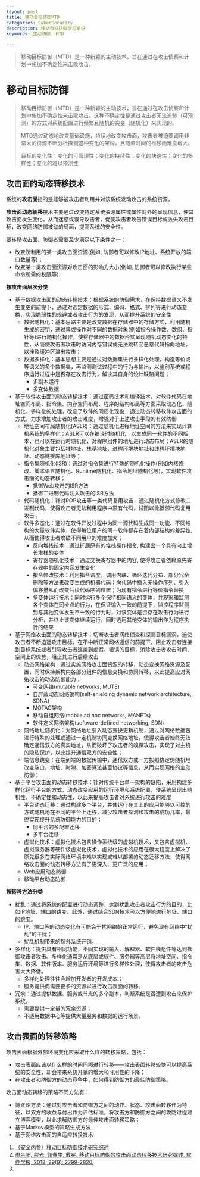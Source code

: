 ```yaml
---
layout: post
title: 移动目标防御MTD
categories: CyberSecurity
description: 移动目标防御学习笔记
keywords: 主动防御, MTD

---
```



> 移动目标防御（MTD）是一种新颖的主动技术，旨在通过在攻击侦察和计划中施加不确定性来击败攻击。



# 移动目标防御



> 移动目标防御（MTD）是一种新颖的主动技术，旨在通过在攻击侦察和计划中施加不确定性来击败攻击。这种不确定性是通过攻击者无法追踪（可预测）的方式对系统配置进行频繁且随机的突变（随机化）来实现的。
>
> MTD通过动态地改变基础设施，持续地改变攻击面，攻击者被迫要调用非常大的资源不断分析探测这种变化的架构，且随着时间的推移而难度增大。
>
> 目标的变化性；变化的可管理性；变化的持续性；变化的快速性；变化的多样性；变化的难以预测性





## 攻击面的动态转移技术

系统的**攻击面**指的是能够被攻击者利用并对该系统发动攻击的系统资源。

**攻击面动态转移**技术主要通过改变特定系统资源属性或属性对外的呈现信息，使其攻击面发生变化，从而迷惑或误导攻击者，促使攻击者攻击错误目标或丢失攻击目标，改变网络防御被动的局面，提高系统的安全性。

要转移攻击面，防御者需要至少满足以下条件之一：

- 改变所利用的某一类攻击面资源(例如, 防御者可以修改IP地址、系统开放的端口数量等)；
- 改变某一类攻击面资源对攻击面的影响力大小(例如, 防御者可以修改执行某些命令所需的权限等).



**按攻击面层次分类**

- 基于数据攻击面的动态转移技术：根据系统的防御需求，在保持数据语义不发生变更的前提下，通过对选定数据的形式、编码、格式、排列等进行动态变换，实现脆弱性的规避或者攻击行为的发现，从而提升系统的安全性
  - 数据随机化：基本思路主要是改变数据在存储器中的存储方式，利用随机生成的密钥，通过异或操作对不同的数据对象(例如指令操作数、数组、指针等)进行随机化操作，使得存储器中的数据形式呈现随机动态变化的特性，从而使攻击者攻击时访问内存错误或无法跳转至恶意代码指向地址，以挫败缓冲区溢出攻击；
  - 数据多样化：基本思想主要是通过对数据集进行多样化处理，构造等价或等语义的多个数据集，再监测测试过程中的行为与输出，以鉴别系统或程序运行过程中是否存在攻击行为，解决其自身的设计缺陷问题；
    - 多副本运行
    - 多变体数据
- 基于软件攻击面的动态转移技术：通过密码技术和编译技术，对软件代码在地址空间布局、指令集、内存空间布局、程序的结构布局等方面采取动态化、随机化、多样化的处理，改变了软件的同质化现象；通过动态转移软件攻击面的方式，力求增加攻击者的攻击难度，增强对于上述攻击手段的有效防御
  - 地址空间布局随机化(ASLR)：通过随机化进程地址空间的方法来实现计算机系统的多样化；ASLR可以在编译时随机化，以生成同一软件的不同版本，也可以在运行时随机化，对程序组件的地址进行动态布局；ASLR的随机化对象主要包括堆地址、栈基地址、进程环境块地址和线程环境块地址、动态链接库地址等；
  - 指令集随机化(ISR)：通过对指令集进行特殊的随机化操作(例如内核修改、脚本语言随机化、Runtime随机化、指令地址随机化等)，实现软件攻击面的动态转移；
    - 抵御Web攻击的ISR方法
    - 抵御二进制代码注入攻击的ISR方法
  - 代码随机化：针对ROP攻击等一类代码复用攻击，通过随机化方式修改二进制代码，使得攻击者无法利用程序中原有代码，试图以此抵御代码复用攻击；
  - 软件多态化：通过在软件开发过程中为同一源代码生成同一功能、不同结构的大量软件实体，使得每位用户的同一软件都存在着内部结构的差异性, 从而使得攻击者攻破不同用户的难度加大；
    - 反向堆栈技术：通过扩展原有的堆栈操作指令, 构建出一个具有向上增长堆栈的变体
    - 寄存器随机化技术：通过交换寄存器中的内容, 使得攻击者依赖原先寄存器中的固定内容发生变化
    - 指令修改技术：利用指令调度，调用内联、循环迭代分布、部分冗余删除等方法来改变生成的机器代码；向代码中插入无操作序列、引入偏移量从而改变后续代码序列位置；为现有指令进行等价指令替换
    - 多变体运行技术：同时运行多个保持相同语义的变体，并观察和监测各个变体在同步点的行为，在保证输入一致的前提下，监控程序监测到与其他变体发生不一致的行为时，对该变体是否存在攻击行为进行分析，并终止该变体继续运行，同时选用其他变体的输出作为程序执行的结果
- 基于网络攻击面的动态转移技术：切断攻击者网络侦查和探测目标漏洞，迫使攻击者不断追逐攻击目标，在不中断正常网络通信的前提下，阻止攻击者连接到目标系统或者引导攻击者连接到虚假、错误的目标，消除攻击者攻击时间、空间上的优势，阻止其进行后续攻击
  - 动态网络架构：通过实施网络攻击面资源的转移，动态变换网络资源及配置，同时保持架构内各部分组件的信息交换和协同转移，以此提高应对网络攻击的动态防御能力；
    - 可变网络(mutable networks, MUTE)
    - 自屏蔽动态网络架构(self-shielding dynamic network architecture, SDNA)
    - MOTAG架构
    - 移动自组网络(mobile ad hoc networks, MANETs)
    - 软件定义网络架构(software-defined networking, SDN)
  - 网络地址随机化：为网络地址引入动态变换更新机制，通过对网络数据包进行特殊的处理或通过一定机制协同变换网络地址，使得攻击者始终无法确定通信双方的真实地址，从而破坏了攻击者的嗅探攻击，实现了对主机的隐私保护，以此提升通信双方的安全性；
  - 端信息跳变：在端到端的数据传输中，通信双方或一方按照协定伪随机地改变端口、地址、时隙、加密算法甚至协议等信息，从而实现网络的主动防御；
- 基于平台攻击面的动态转移技术：针对传统平台单一架构的缺陷，采用构建多样化运行平台的方式，动态改变应用的运行环境和系统配置，使系统呈现出随机性、不确定性和动态性，以此来提高攻击者对系统进行攻击的难度
  - 平台动态迁移：通过构建多个平台，并使运行在其上的应用能够以可控的方式随机地在不同的平台上迁移，减少攻击者探测和攻击的成功几率，最终实现提升系统防御能力的目的；
    - 同平台的多配置迁移
    - 多平台迁移
  - 虚拟化技术：虚拟化技术包含操作系统级的虚拟机技术，又包含虚拟机、虚拟服务器等硬件级虚拟化技术，虚拟化技术的应用在很大程度上解决了原先很多在实际网络环境中难以实现或难以部署的动态迁移方法，使得网络攻击面的动态转移方法有了更深入、更广泛的应用；
  - Web应用动态防御
  - 移动平台动态防御



**按转移方法分类**

- 扰乱：通过将系统的配置进行动态调整，达到扰乱攻击者攻击行为的目的，比如IP地址、端口的跳变。此外，通过结合SDN技术可以方便地进行地址、端口的跳变。
  - IP、端口等的动态变化有可能会干扰网络的正常运行，避免现有网络中“扰乱”的干扰；
  - 扰乱机制带来的额外系统开销。
- 多样化：提供具有相同功能，不同实现的输入、解释器、软件栈组件等达到抵御攻击者攻击。多样化通常是从底层或软件、服务器等高层将地址空间、指令集、数据、软件版本、服务运行环境等进行多样性处理，使得攻击者的攻击危害大大降低。
  - 多样化处理往往会增加开发者的开发成本；
  - 服务提供商需要更多的资源以进行攻击表面的转移。
- 冗余：通过提供数据、服务或节点的多个副本，判断系统是否遭到攻击来保护系统。
  - 需要提供一定量的冗余资源；
  - 不适用数据中心等提供大量服务和数据的运行场景。



## 攻击表面的转移策略

攻击表面根据外部环境变化应采取什么样的转移策略，包括：

- 攻击表面应该以什么样的时间间隔进行转移——攻击表面转移较快可以提高系统的安全性，却会带来系统开销的增大和可用性的下降；
- 在攻击者和防御方的动态竞争中，如何得到防御方的最佳防御策略。



攻击面动态转移的策略不同方法有：

- 博弈论方法：通过对攻击者和防御方之间的动作、状态、攻击面转移作为特征，以双方的收益与付出作为评估标准，将攻击方和防御方之间的攻防过程建立博弈模型，以此求解防御方的最佳攻击面转移策略；
- 基于Markov模型的策略生成方法
- 基于网络攻击面的自适应转换技术







1. [（安全内参）移动目标防御技术研究综述](https://www.secrss.com/articles/33311)
2. [周余阳, 程光, 郭春生, 戴冕. 移动目标防御的攻击面动态转移技术研究综述. 软件学报, 2018, 29(9): 2799-2820.](http://www.jos.org.cn/1000-9825/5597.htm)
3. 